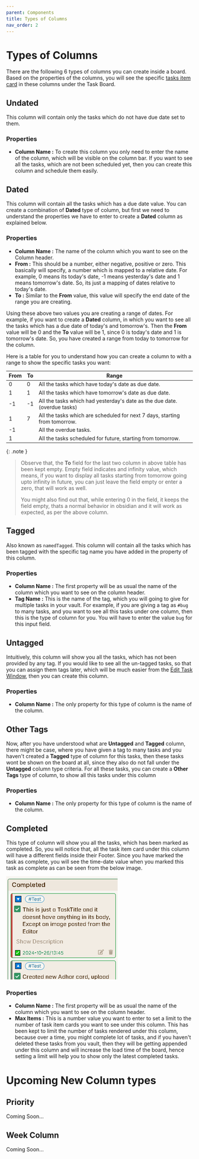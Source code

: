 ```yaml
---
parent: Components
title: Types of Columns
nav_order: 2
---
```


# Types of Columns

There are the following 6 types of columns you can create inside a board. Based on the properties of the columns, you will see the specific [tasks item card](./Task_Item_Card.md) in these columns under the Task Board.

## Undated

This column will contain only the tasks which do not have due date set to them.

### Properties

- **Column Name :** To create this column you only need to enter the name of the column, which will be visible on the column bar. If you want to see all the tasks, which are not been scheduled yet, then you can create this column and schedule them easily.

## Dated

This column will contain all the tasks which has a due date value. You can create a combination of **Dated** type of column, but first we need to understand the properties we have to enter to create a **Dated** column as explained below.

### Properties

- **Column Name :** The name of the column which you want to see on the Column header.
- **From :** This should be a number, either negative, positive or zero. This basically will specify, a number which is mapped to a relative date. For example, 0 means its today's date, -1 means yesterday's date and 1 means tomorrow's date. So, its just a mapping of dates relative to today's date.
- **To :** Similar to the **From** value, this value will specify the end date of the range you are creating.

Using these above two values you are creating a range of dates. For example, if you want to create a **Dated** column, in which you want to see all the tasks which has a due date of today's and tomorrow's. Then the **From** value will be 0 and the **To** value will be 1, since 0 is today's date and 1 is tomorrow's date. So, you have created a range from today to tomorrow for the column.

Here is a table for you to understand how you can create a column to with a range to show the specific tasks you want:

| From | To | Range                                                                      |
|------|----|----------------------------------------------------------------------------|
| 0    | 0  | All the tasks which have today's date as due date.                         |
| 1    | 1  | All the tasks which have tomorrow's date as due date.                      |
| -1   | -1 | All the tasks which had yesterday's date as the due date. (overdue tasks)  |
| 1    | 7  | All the tasks which are scheduled for next 7 days, starting from tomorrow. |
| -1   |    | All the overdue tasks.                                                     |
| 1    |    | All the tasks scheduled for future, starting from tomorrow.                |

{: .note }
> Observe that, the **To** field for the last two column in above table has been kept empty. Empty field indicates and infinity value, which means, if you want to display all tasks starting from tomorrow going upto infinity in future, you can just leave the field empty or enter a zero, that will work as well.
>
> You might also find out that, while entering 0 in the field, it keeps the field empty, thats a normal behavior in obsidian and it will work as expected, as per the above column.

## Tagged

Also known as `namedTagged`. This column will contain all the tasks which has been tagged with the specific tag name you have added in the property of this column.

### Properties

- **Column Name :** The first property will be as usual the name of the column which you want to see on the column header.
- **Tag Name :** This is the name of the tag, which you will going to give for multiple tasks in your vault. For example, if you are giving a tag as `#bug` to many tasks, and you want to see all this tasks under one column, then this is the type of column for you. You will have to enter the value `bug` for this input field.

## Untagged

Intuitively, this column will show you all the tasks, which has not been provided by any tag. If you would like to see all the un-tagged tasks, so that you can assign them tags later, which will be much easier from the [Edit Task Window](./EditTaskWindow.md), then you can create this column.

### Properties

- **Column Name :** The only property for this type of column is the name of the column.

## Other Tags

Now, after you have understood what are **Untagged** and **Tagged** column, there might be case, where you have given a tag to many tasks and you haven't created a **Tagged** type of column for this tasks, then these tasks wont be shown on the board at all, since they also do not fall under the **Untagged** column type criteria. For all these tasks, you can create a **Other Tags** type of column, to show all this tasks under this column

### Properties

- **Column Name :** The only property for this type of column is the name of the column.

## Completed

This type of column will show you all the tasks, which has been marked as completed. So, you will notice that, all the task item card under this column will have a different fields inside their Footer. Since you have marked the task as complete, you will see the time-date value when you marked this task as complete as can be seen from the below image.

![CompletedtaskUnderCompletedColumn](../../assets/CompletedtaskUnderCompletedColumn.png)

### Properties

- **Column Name :** The first property will be as usual the name of the column which you want to see on the column header.
- **Max Items :** This is a number value you want to enter to set a limit to the number of task item cards you want to see under this column. This has been kept to limit the number of tasks rendered under this column, because over a time, you might complete lot of tasks, and if you haven't deleted these tasks from you vault, then they will be getting appended under this column and will increase the load time of the board, hence setting a limit will help you to show only the latest completed tasks.

# Upcoming New Column types

## Priority

Coming Soon...

## Week Column

Coming Soon...
